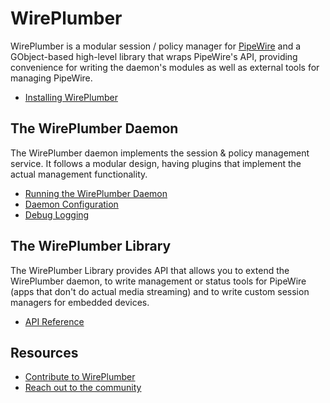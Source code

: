 # WirePlumber

WirePlumber is a modular session / policy manager for
[PipeWire](https://pipewire.org) and a GObject-based high-level library
that wraps PipeWire's API, providing convenience for writing the daemon's
modules as well as external tools for managing PipeWire.

 * [Installing WirePlumber](installation/from-source.md)

## The WirePlumber Daemon

The WirePlumber daemon implements the session & policy management service.
It follows a modular design, having plugins that implement the actual
management functionality.

 * [Running the WirePlumber Daemon](daemon/running.md)
 * [Daemon Configuration](daemon/configuration.md)
 * [Debug Logging](daemon/log.md)

## The WirePlumber Library

The WirePlumber Library provides API that allows you
to extend the WirePlumber daemon, to write management or status tools
for PipeWire (apps that don't do actual media streaming)
and to write custom session managers for embedded devices.

 * [API Reference](gi-index)

## Resources

 * [Contribute to WirePlumber](contributing.md)
 * [Reach out to the community](community.md)
